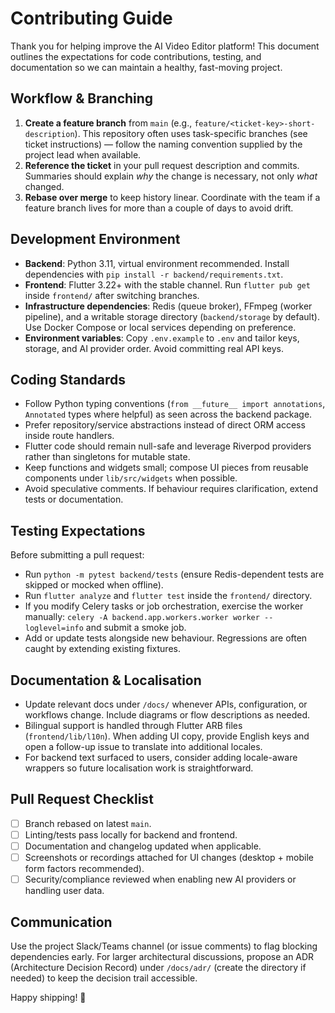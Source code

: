 # Contributing Guide

Thank you for helping improve the AI Video Editor platform! This document outlines the expectations for code contributions, testing, and documentation so we can maintain a healthy, fast-moving project.

## Workflow & Branching

1. **Create a feature branch** from `main` (e.g., `feature/<ticket-key>-short-description`). This repository often uses task-specific branches (see ticket instructions) — follow the naming convention supplied by the project lead when available.
2. **Reference the ticket** in your pull request description and commits. Summaries should explain *why* the change is necessary, not only *what* changed.
3. **Rebase over merge** to keep history linear. Coordinate with the team if a feature branch lives for more than a couple of days to avoid drift.

## Development Environment

- **Backend**: Python 3.11, virtual environment recommended. Install dependencies with `pip install -r backend/requirements.txt`.
- **Frontend**: Flutter 3.22+ with the stable channel. Run `flutter pub get` inside `frontend/` after switching branches.
- **Infrastructure dependencies**: Redis (queue broker), FFmpeg (worker pipeline), and a writable storage directory (`backend/storage` by default). Use Docker Compose or local services depending on preference.
- **Environment variables**: Copy `.env.example` to `.env` and tailor keys, storage, and AI provider order. Avoid committing real API keys.

## Coding Standards

- Follow Python typing conventions (`from __future__ import annotations`, `Annotated` types where helpful) as seen across the backend package.
- Prefer repository/service abstractions instead of direct ORM access inside route handlers.
- Flutter code should remain null-safe and leverage Riverpod providers rather than singletons for mutable state.
- Keep functions and widgets small; compose UI pieces from reusable components under `lib/src/widgets` when possible.
- Avoid speculative comments. If behaviour requires clarification, extend tests or documentation.

## Testing Expectations

Before submitting a pull request:

- Run `python -m pytest backend/tests` (ensure Redis-dependent tests are skipped or mocked when offline).
- Run `flutter analyze` and `flutter test` inside the `frontend/` directory.
- If you modify Celery tasks or job orchestration, exercise the worker manually: `celery -A backend.app.workers.worker worker --loglevel=info` and submit a smoke job.
- Add or update tests alongside new behaviour. Regressions are often caught by extending existing fixtures.

## Documentation & Localisation

- Update relevant docs under `/docs/` whenever APIs, configuration, or workflows change. Include diagrams or flow descriptions as needed.
- Bilingual support is handled through Flutter ARB files (`frontend/lib/l10n`). When adding UI copy, provide English keys and open a follow-up issue to translate into additional locales.
- For backend text surfaced to users, consider adding locale-aware wrappers so future localisation work is straightforward.

## Pull Request Checklist

- [ ] Branch rebased on latest `main`.
- [ ] Linting/tests pass locally for backend and frontend.
- [ ] Documentation and changelog updated when applicable.
- [ ] Screenshots or recordings attached for UI changes (desktop + mobile form factors recommended).
- [ ] Security/compliance reviewed when enabling new AI providers or handling user data.

## Communication

Use the project Slack/Teams channel (or issue comments) to flag blocking dependencies early. For larger architectural discussions, propose an ADR (Architecture Decision Record) under `/docs/adr/` (create the directory if needed) to keep the decision trail accessible.

Happy shipping! 🚀
